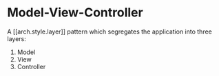 
# Model-View-Controller 

A [[arch.style.layer]] pattern which segregates the application into three layers:

1. Model
2. View
3. Controller